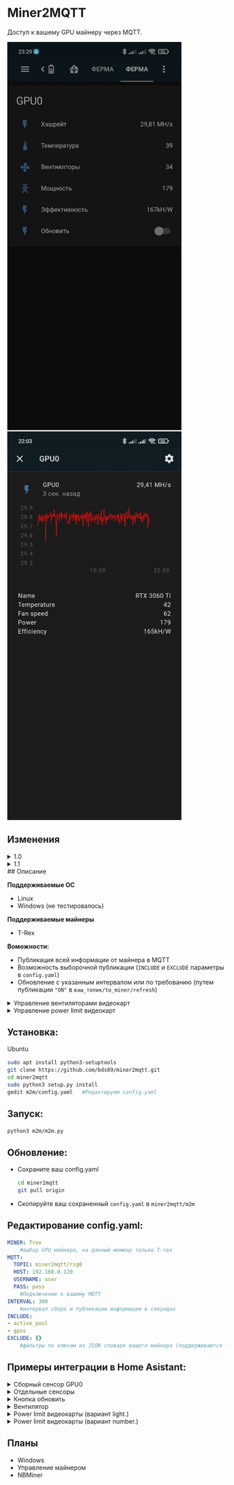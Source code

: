# Miner2MQTT

Доступ к вашему GPU майнеру через MQTT.

<img src="screenshots/ha.jpg" width="400"> <img src="screenshots/ha_t.jpg" width="400">

## Изменения

<details>
  <summary>1.0</summary>

- EXE файл для Windows
</details>
<details>
  <summary>1.1</summary>

- Управление вентиляторами видеокарт

- Упраление power limit видеокарт (требуется SU)
</details>
## Описание

**Поддерживаемые ОС**

- Linux
- Windows (не тестировалось)

**Поддерживаемые майнеры**

- T-Rex

**Воможности:**
- Публикация всей информации от майнера в MQTT
- Возможность выборочной публикации (`INCLUDE` и `EXCLUDE` параметры в `config.yaml`)
- Обновление с указанным интервалом или по требованию (путем публикации `"ON"` в `ваш_топик/to_miner/refresh`)
<details>
  <summary>Управление вентиляторами видеокарт</summary>

- Изменение скорости: публикация значения в процентах в топик `ваш_топик/to_miner/<GPU_number>/fan_speed`, топик с текущими значениями в процентах `ваш_топик/from_miner/<GPU_number>/fan_speed`. 
- Включение вентилятора: публикация значения `ON` в топик `ваш_топик/to_miner/<GPU_number>/fan_state`, топик с текущим состоянием `ваш_топик/from_miner/<GPU_number>/fan_state`.
- Изменение режима auto/manual: публикация значения `auto` / `manual`в топик `ваш_топик/to_miner/<GPU_number>/fan_mode`, топик с текущим режимом `ваш_топик/from_miner/<GPU_number>/fan_mode`.
</details>
<details>
  <summary>Управление power limit видеокарт</summary>

- Изменение power limit: публикация значения в процентах в топик `ваш_топик/to_miner/<GPU_number>/power_limit`, топик с текущими значениями в процентах `ваш_топик/from_miner/<GPU_number>/power_limit`. 
- Для изменения power limit требуются права SU, необходимо либо вписать `SUDO_PASS` в `config.yaml` либо запускать `m2m.py` с правами sudo.
</details>


## Установка:

  <summary>Ubuntu </summary>
  
  ```bash
  sudo apt install python3-setuptools
  git clone https://github.com/bds89/miner2mqtt.git
  cd miner2mqtt
  sudo python3 setup.py install   
  gedit m2m/config.yaml   #Редактируем config.yaml
  ```

## Запуск:
  ```bash
  python3 m2m/m2m.py
  ```

## Обновление:
- Сохраните ваш config.yaml
  ```bash
  cd miner2mqtt
  git pull origin
  ```
- Скопируйте ваш сохраненный `config.yaml` в `miner2mqtt/m2m`
  
## Редактирование config.yaml:
```yaml
MINER: Trex
    #выбор GPU майнера, на данный моменр только T-rex
MQTT:
  TOPIC: miner2mqtt/rig0
  HOST: 192.168.0.120
  USERNAME: user
  PASS: pass
    #Подключение к вашему MQTT
INTERVAL: 300
    #интервал сбора и публикации информации в секундах
INCLUDE:
- active_pool
- gpus
EXCLUDE: {}
    #фильтры по ключам из JSON словаря вашего майнера (поддерживаются только ключи первого уровня)
```

## Примеры интеграции в Home Asistant:
<details>
  <summary>Сборный сенсор GPU0</summary>

```yaml
sensor:
  - platform: mqtt
    name: "GPU0"
    state_topic: "miner2mqtt/rig0"
    unit_of_measurement: "MH/s"
    value_template: "{{ (value_json.gpus.0.hashrate_minute/1000000)|round(2) }}"
    device_class: power
    expire_after: 660
    json_attributes_topic: "miner2mqtt/rig0"
    json_attributes_template: >
      { "name": "{{value_json.gpus.0.name}}",
        "temperature": "{{value_json.gpus.0.temperature}}",
        "fan_speed": "{{value_json.gpus.0.fan_speed}}",
        "power": "{{value_json.gpus.0.power}}",
        "efficiency": "{{value_json.gpus.0.efficiency}}" }
```
</details>
<details>
  <summary>Отдельные сенсоры</summary>

```yaml
sensor:
  - platform: mqtt
    name: "GPU0_hash"
    state_topic: "miner2mqtt/rig0"
    unit_of_measurement: "MH/s"
    value_template: "{{ (value_json.gpus.0.hashrate_minute/1000000)|round(2) }}"
    device_class: power
    expire_after: 660
    json_attributes_topic: "miner2mqtt/rig0"

  - platform: mqtt
    name: "GPU0_name"
    state_topic: "miner2mqtt/rig0"
    value_template: "{{value_json.gpus.0.vendor|string + ' '|string + value_json.gpus.0.name|string}}"
    json_attributes_topic: "miner2mqtt/rig0"
    
  - platform: mqtt
    name: "GPU0_temperature"
    state_topic: "miner2mqtt/rig0"
    unit_of_measurement: "°C"
    value_template: "{{value_json.gpus.0.temperature}}"
    expire_after: 660
    json_attributes_topic: "miner2mqtt/rig0"
    
  - platform: mqtt
    name: "GPU0_fan_speed"
    state_topic: "miner2mqtt/rig0"
    unit_of_measurement: "%"
    value_template: "{{value_json.gpus.0.fan_speed}}"
    device_class: power_factor
    expire_after: 660
    json_attributes_topic: "miner2mqtt/rig0"
    
  - platform: mqtt
    name: "GPU0_power"
    state_topic: "miner2mqtt/rig0"
    unit_of_measurement: "kW/h"
    value_template: "{{value_json.gpus.0.power}}"
    device_class: power
    expire_after: 660
    json_attributes_topic: "miner2mqtt/rig0"   
    
  - platform: mqtt
    name: "GPU0_efficiency"
    state_topic: "miner2mqtt/rig0"
    unit_of_measurement: "kH/W"
    value_template: "{{value_json.gpus.0.efficiency.split('kH/W')[0]|int}}"
    device_class: power
    expire_after: 660
    json_attributes_topic: "miner2mqtt/rig0" 
```
</details>
<details>
  <summary>Кнопка обновить</summary>

```yaml
switch:
  - platform: mqtt
    unique_id: m2m_refresh
    name: "m2m_refresh"
    state_topic: "miner2mqtt/rig0/to_miner/refresh"
    command_topic: "miner2mqtt/rig0/to_miner/refresh"
    payload_on: "ON"
    payload_off: "OFF"
    state_on: "ON"
    state_off: "OFF"
```
</details>
<details>
  <summary>Вентилятор</summary>

```yaml
fan:
  - platform: mqtt
    name: "GPU0_fan"
    state_topic: "miner2mqtt/rig0/from_miner/0/fan_state"
    command_topic: "miner2mqtt/rig0/to_miner/0/fan_state"
    percentage_state_topic: "miner2mqtt/rig0/from_miner/0/fan_speed"
    percentage_command_topic: "miner2mqtt/rig0/to_miner/0/fan_speed"
    preset_mode_state_topic: "miner2mqtt/rig0/from_miner/0/fan_mode"
    preset_mode_command_topic: "miner2mqtt/rig0/to_miner/0/fan_mode"
    preset_modes:
      -  "auto"
      -  "manual"
```
</details>
<details>
  <summary>Power limit видеокарты (вариант light.)</summary>

```yaml
light:
  - platform: mqtt
    name: "GPU0_power_limit"
    state_topic: "miner2mqtt/rig0/from_miner/0/state"
    command_topic: "miner2mqtt/rig0/to_miner/0/state"
    icon: mdi:lightning-bolt-circle
    brightness_scale: 240
    max_mireds: 240
    min_mireds: 100
    brightness_state_topic: "miner2mqtt/rig0/from_miner/0/power_limit"
    brightness_command_topic: "miner2mqtt/rig0/to_miner/0/power_limit"
```
</details>
<details>
  <summary>Power limit видеокарты (вариант number.)</summary>

```yaml
number:
  - platform: mqtt
    name: "GPU0_power_limit"
    state_topic: "miner2mqtt/rig0/from_miner/0/power_limit"
    command_topic: "miner2mqtt/rig0/to_miner/0/power_limit"
    icon: mdi:lightning-bolt-circle
    min: 100
    max: 240
```
</details>

## Планы
- Windows
- Управление майнером
- NBMiner
